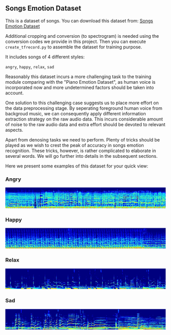 ## Songs Emotion Dataset

This is a dataset of songs. You can download this dataset from: [Songs Emotion Dataset](https://code.soundsoftware.ac.uk/projects/emotion-recognition/repository/show/4.%20dataset%20(audio))

Additional cropping and conversion (to spectrogram) is needed using the conversion codes we provide in this project. Then you can execute `create_tfrecord.py` to assemble the dataset for training purpose.

It includes songs of 4 different styles: 

`angry`, `happy`, `relax`, `sad`

Reasonably this dataset incurs a more challenging task to the training module comparing with the "Piano Emotion Dataset", as human voice is incorporated now and more undetermined factors should be taken into account.

One solution to this challenging case suggests us to place more effort on the data preprocessing stage. By seperating foreground human voice from backgroud music, we can consequently apply different information extraction strategy on the raw audio data. This incurs considerable amount of noise to the raw audio data and extra effort should be devoted to relevant aspects. 

Apart from denosing tasks we need to perform. Plenty of tricks should be played as we wish to crest the peak of accuracy in songs emotion recognition. These tricks, however, is rather complicated to elaborate in several words. We will go further into details in the subsequent sections.

Here we present some examples of this dataset for your quick view:
### Angry
![spectrogram of angry emotion](angry/angry_003.jpg)
### Happy
![spectrogram of happy emotion](happy/happy_125.jpg)
### Relax
![spectrogram of relax emotion](relax/relax_125.jpg)
### Sad
![spectrogram of sad emotion](sad/sad_097.jpg)
